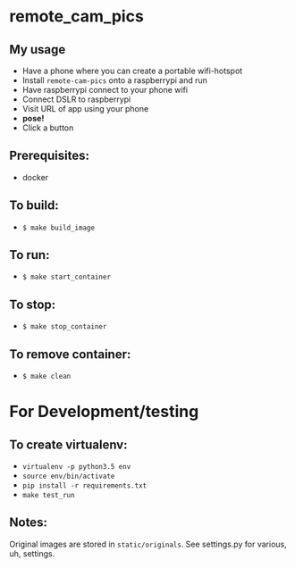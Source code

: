 remote_cam_pics
==============

My usage
--------
* Have a phone where you can create a portable wifi-hotspot
* Install `remote-cam-pics` onto a raspberrypi and run
* Have raspberrypi connect to your phone wifi
* Connect DSLR to raspberrypi
* Visit URL of app using your phone
* **pose!**
* Click a button

Prerequisites:
-------------
  * docker



To build:
---------
* `$ make build_image`


To run:
-------
* `$ make start_container`

To stop:
--------
* `$ make stop_container`

To remove container:
--------------------
* `$ make clean`


For Development/testing
=======================

To create virtualenv:
---------------------
* `virtualenv -p python3.5 env`
* `source env/bin/activate`
* `pip install -r requirements.txt`
* `make test_run`

Notes:
------
Original images are stored in `static/originals`.
See settings.py for various, uh, settings.
